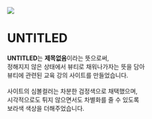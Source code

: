 <img src="https://capsule-render.vercel.app/api?type=waving&color=BDBDC8&height=200&section=header" />

# UNTITLED

<b>UNTITLED</b>는 <b>제목없음</b>이라는 뜻으로써,\
정해지지 않은 상태에서 뷰티로 채워나가자는 뜻을 담아\
뷰티에 관련된 교육 강의 사이트를 만들었습니다.\
\
사이트의 심볼컬러는 차분한 검정색으로 채택했으며,\
시각적으로도 튀지 않으면서도 차별화를 줄 수 있도록\
보라색 색상을 더해주었습니다.
